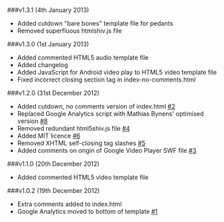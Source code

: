###v1.3.1 (4th January 2013)

- Added cutdown "bare bones" template file for pedants
- Removed superfluous htmlshiv.js file

###v1.3.0 (1st January 2013)

- Added commented HTML5 audio template file
- Added changelog
- Added JavaScript for Android video play to HTML5 video template file
- Fixed incorrect closing section tag in index-no-comments.html

###v1.2.0 (31st December 2012)

- Added cutdown, no comments version of index.html [#2](https://github.com/iandevlin/html5bones/issues/2)
- Replaced Google Analytics script with Mathias Bynens' optimised version [#8](https://github.com/iandevlin/html5bones/issues/8)
- Removed redundant html5shiv.js file [#4](https://github.com/iandevlin/html5bones/issues/4)
- Added MIT licence [#6](https://github.com/iandevlin/html5bones/issues/6)
- Removed XHTML self-closing tag slashes [#5](https://github.com/iandevlin/html5bones/issues/5)
- Added comments on origin of Google Video Player SWF file [#3](https://github.com/iandevlin/html5bones/issues/3)

###v1.1.0 (20th December 2012)

- Added commented HTML5 video template file

###v1.0.2 (19th December 2012)

- Extra comments added to index.html
- Google Analytics moved to bottom of template [#1](https://github.com/iandevlin/html5bones/issues/1)